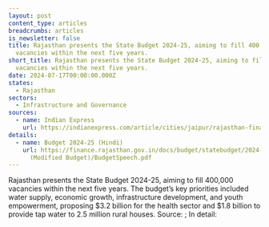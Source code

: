 ```yaml
---
layout: post
content_type: articles
breadcrumbs: articles
is_newsletter: false
title: Rajasthan presents the State Budget 2024-25, aiming to fill 400,000
  vacancies within the next five years.
short_title: Rajasthan presents the State Budget 2024-25, aiming to fill 400,000
  vacancies within the next five years.
date: 2024-07-17T00:00:00.000Z
states:
  - Rajasthan
sectors:
  - Infrastructure and Governance
sources:
  - name: Indian Express
    url: https://indianexpress.com/article/cities/jaipur/rajasthan-finance-minister-diya-kumari-presents-budget-9444302/
details:
  - name: Budget 2024-25 (Hindi)
    url: https://finance.rajasthan.gov.in/docs/budget/statebudget/2024-2025
      (Modified Budget)/BudgetSpeech.pdf
---
```

Rajasthan presents the State Budget 2024-25, aiming to fill 400,000 vacancies within the next five years. The budget’s key priorities included water supply, economic growth, infrastructure development, and youth empowerment, proposing $3.2 billion for the health sector and $1.8 billion to provide tap water to 2.5 million rural houses. Source: ; In detail:
